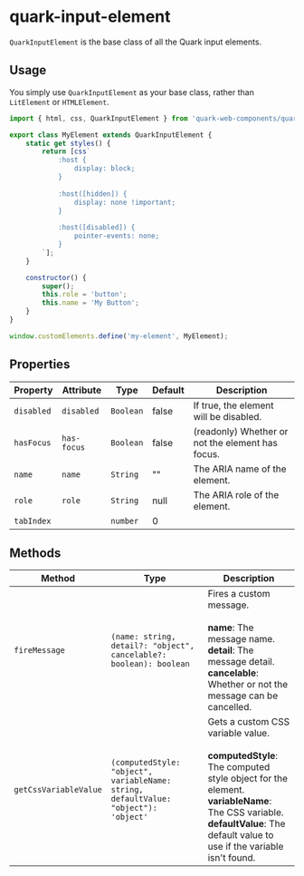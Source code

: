 # quark-input-element

`QuarkInputElement` is the base class of all the Quark input elements.

## Usage

You simply use `QuarkInputElement` as your base class, rather than `LitElement` or `HTMLElement`.

```javascript
import { html, css, QuarkInputElement } from 'quark-web-components/quark-input-element/quark-input-element.js';

export class MyElement extends QuarkInputElement {
    static get styles() {
        return [css`
            :host {
                display: block;
            }
    
            :host([hidden]) {
                display: none !important;
            }
    
            :host([disabled]) {
                pointer-events: none;
            }
        `];
    }

    constructor() {
        super();
        this.role = 'button';
        this.name = 'My Button';
    }
}

window.customElements.define('my-element', MyElement);
```

## Properties

| Property   | Attribute   | Type      | Default | Description                                      |
|------------|-------------|-----------|---------|--------------------------------------------------|
| `disabled` | `disabled`  | `Boolean` | false   | If true, the element will be disabled.           |
| `hasFocus` | `has-focus` | `Boolean` | false   | (readonly) Whether or not the element has focus. |
| `name`     | `name`      | `String`  | ""      | The ARIA name of the element.                    |
| `role`     | `role`      | `String`  | null    | The ARIA role of the element.                    |
| `tabIndex` |             | `number`  | 0       |                                                  |

## Methods

| Method                | Type                                             | Description                                      |
|-----------------------|--------------------------------------------------|--------------------------------------------------|
| `fireMessage`         | `(name: string, detail?: "object", cancelable?: boolean): boolean` | Fires a custom message.<br /><br />**name**: The message name.<br />**detail**: The message detail.<br />**cancelable**: Whether or not the message can be cancelled. |
| `getCssVariableValue` | `(computedStyle: "object", variableName: string, defaultValue: "object"): 'object'` | Gets a custom CSS variable value.<br /><br />**computedStyle**: The computed style object for the element.<br />**variableName**: The CSS variable.<br />**defaultValue**: The default value to use if the variable isn't found. |
